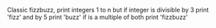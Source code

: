 Classic fizzbuzz, print integers 1 to n but if integer is divisible by 3 print 'fizz' and by 5 print 'buzz' if is a multiple of both print 'fizzbuzz'
